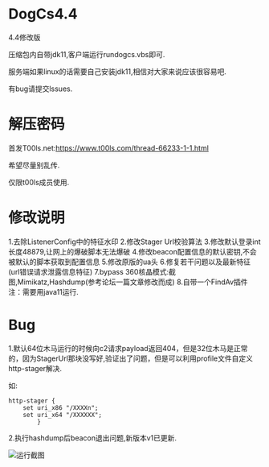 # DogCs4.4
4.4修改版

压缩包内自带jdk11,客户端运行rundogcs.vbs即可.

服务端如果linux的话需要自己安装jdk11,相信对大家来说应该很容易吧.

有bug请提交lssues.
# 解压密码

首发T00ls.net:https://www.t00ls.com/thread-66233-1-1.html

希望尽量别乱传.

仅限t00ls成员使用.
# 修改说明
1.去除ListenerConfig中的特征水印
2.修改Stager Url校验算法
3.修改默认登录int长度48879,让网上的爆破脚本无法爆破
4.修改beacon配置信息的默认密钥,不会被默认的脚本获取到配置信息
5.修改原版的ua头
6.修复若干问题以及最新特征(url错误请求泄露信息特征)
7.bypass 360核晶模式:截图,Mimikatz,Hashdump(参考论坛一篇文章修改而成)
8.自带一个FindAv插件
注：需要用java11运行.
# Bug

1.默认64位木马运行的时候向c2请求payload返回404，但是32位木马是正常的，因为StagerUrl那块没写好,验证出了问题，但是可以利用profile文件自定义http-stager解决.

如:
```
http-stager {
    set uri_x86 "/XXXXn";
    set uri_x64 "/XXXXXX";
        }
```
2.执行hashdump后beacon退出问题,新版本v1已更新.

![运行截图](https://github.com/TryHello/DogCs4.4/blob/main/1.png "运行截图")
